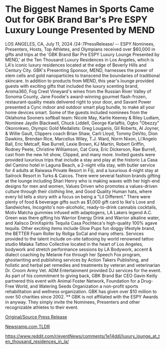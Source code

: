 # The Biggest Names in Sports Came Out for GBK Brand Bar's Pre ESPY Luxury Lounge Presented by MEND

LOS ANGELES, CA, July 11, 2024 /24-7PressRelease/ -- ESPY Nominees, Presenters, Hosts, Top Athletes, and Olympians received over $60,000 in gifts and trips at the 'GBK Brand Bar Pre ESPY Luxury Lounge Presented by MEND,' at the Ten Thousand Luxury Residences in Los Angeles, which is LA's iconic luxury residences located at the edge of Beverly Hills and Century City. GBK's Presenting Sponsor, MEND, harnesses the power of stem cells and gold nanoparticles to transcend the boundaries of traditional skincare. In addition to products from MEND, this year's lounge provided guests with exciting gifts that included the luxury scenting brand, Aroma360, Fog Crest Vineyard's wines from the Russian River Valley of Sonoma County, Jane Foodie's award-winning gourmet flash-frozen, restaurant-quality meals delivered right to your door, and Savant Power presented a Cync indoor and outdoor smart plug bundle, to make all your home devices smart.  Some of the guests included nominees from the Oklahoma Sooners softball team: Nicole May, Karlie Keeney & Riley Ludlam, Nominee Jaydin Blackwell, Chuck Liddell, George Karlaftis, Ogbo "Obezzy" Okoronkwo, Olympic Gold Medalists: Greg Louganis, Gil Roberts, Al Joyner, & Willie Gault, Clippers coach Brian Shaw, Carli Lloyd, Tommy DeVito, Dion Dawkins, Brendan Rice, Marcellus Wiley, T.J. Ward, Norm Nixon, Li'Angelo Ball, Eric Metcalf, Rae Burrell, Lexie Brown, KJ Martin, Robert Griffin, Rodney Peete, Christine Williamson, Cat Cora, Eric Dickerson, Rae Burrell, cast from the new hit show, Clipped, and many more.  Invited guests were provided luxurious trips that include a stay and play at the historic La Casa del Camino hotel in Laguna Beach, a 2-night villa stay, with butler service for 4 adults at Raiwasa Private Resort in Fiji, and a luxurious 4-night stay at Sailrock Resort in Turks & Caicos. There were several fashion brands gifting at the lounge including Shari Henry who is making waves with her high-end designs for men and women, Values Driven who promotes a values-driven culture through their clothing line, and Good Quality Human hats, where every lid tells a story with a focus on being a "Lil Different." There were plenty of food & beverage gifts such as $1,000 gift card to Ike's Love and Sandwiches, Incognito's non-alcoholic, ready-to-drink cannabis cocktails, Motiv Matcha gummies infused with adaptogens, LA Lakers legend A.C. Green was there gifting his Warrior Energy Drink and Warrior alkaline water, and Xalisco DrinXspirits Tequila Casa Pochteca's high-quality 100% agave tequila. Other exciting items include Glow Pups fun doggy lifestyle brand, the BETTER Foam Roller by Rollga SoCal and many others. Services provided to the talent include on-site tattooing by world renowned tattoo studio Malaka Tattoo Collective located in the heart of Los Angeles, bodywork and stretch performance sessions by LA Bodywork, accent & dialect coaching by Melanie Fox through her Speech Fox program, ghostwriting and publishing services by Action Takers Publishing, and holistic and herbal pet remedies and treatments by veteran and veterinarian Dr. Croom Army Vet. ADM Entertainment provided DJ services for the event.  As part of his commitment to giving back, GBK Brand Bar CEO Gavin Keilly partnered this event with Animal Foster Network, Foundation for a Drug-Free World, and Watering Seeds Organization a non-profit sports rehabilitation and wellness organization. GBK has given over $10 million to over 50 charities since 2002.  ** GBK is not affiliated with the ESPY Awards in anyway. They simply invite the Nominees, Presenters and other recognizable athletes to their event. 

[Original/Source Press Release](https://www.24-7pressrelease.com/press-release/512482/the-biggest-names-in-sports-came-out-for-gbk-brand-bars-pre-espy-luxury-lounge-presented-by-mend)
                    

[Newsramp.com TLDR](None) 

https://www.reddit.com/r/eventNews/comments/1e14ddl/luxury_lounge_at_ten_thousand_residences_in_la/